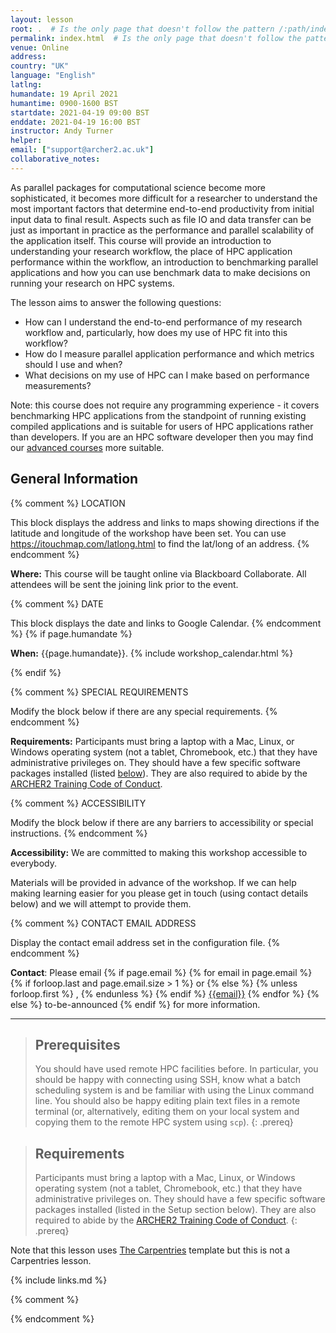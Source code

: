 ```yaml
---
layout: lesson
root: .  # Is the only page that doesn't follow the pattern /:path/index.html
permalink: index.html  # Is the only page that doesn't follow the pattern /:path/index.html
venue: Online
address: 
country: "UK"
language: "English"
latlng: 
humandate: 19 April 2021
humantime: 0900-1600 BST
startdate: 2021-04-19 09:00 BST
enddate: 2021-04-19 16:00 BST
instructor: Andy Turner
helper: 
email: ["support@archer2.ac.uk"]
collaborative_notes: 
---
```

As parallel packages for computational science become more sophisticated, it becomes more difficult
for a researcher to understand the most important factors that determine end-to-end productivity
from initial input data to final result. Aspects such as file IO and data transfer can be just as
important in practice as the performance and parallel scalability of the application itself. This
course will provide an introduction to understanding your research workflow, the place of HPC
application performance within the workflow, an introduction to benchmarking parallel applications
and how you can use benchmark data to make decisions on running your research on HPC systems.

The lesson aims to answer the following questions:
  - How can I understand the end-to-end performance of my research workflow and, particularly, how 
    does my use of HPC fit into this workflow?
  - How do I measure parallel application performance and which metrics should I use and when?
  - What decisions on my use of HPC can I make based on performance measurements?

Note: this course does not require any programming experience - it covers benchmarking HPC applications from the standpoint of running existing compiled applications and is suitable for users of HPC applications rather than developers. If you are an HPC software developer then you may find our [advanced courses](https://www.archer2.ac.uk/training/courses/#advanced) more suitable.

<h2 id="general">General Information</h2>

{% comment %}
  LOCATION

  This block displays the address and links to maps showing directions
  if the latitude and longitude of the workshop have been set.  You
  can use https://itouchmap.com/latlong.html to find the lat/long of an
  address.
{% endcomment %}
<p id="where">
  <strong>Where:</strong>
  This course will be taught online via Blackboard Collaborate. All attendees will
  be sent the joining link prior to the event.
</p>

{% comment %}
  DATE

  This block displays the date and links to Google Calendar.
{% endcomment %}
{% if page.humandate %}
<p id="when">
  <strong>When:</strong>
  {{page.humandate}}.
  {% include workshop_calendar.html %}
</p>
{% endif %}

{% comment %}
  SPECIAL REQUIREMENTS

  Modify the block below if there are any special requirements.
{% endcomment %}
<p id="requirements">
  <strong>Requirements:</strong> Participants must bring a laptop with a
  Mac, Linux, or Windows operating system (not a tablet, Chromebook, etc.) that they have administrative privileges
  on. They should have a few specific software packages installed (listed
  <a href="#setup">below</a>). They are also required to abide by the <a href="https://www.archer2.ac.uk/training/code-of-conduct/">ARCHER2 Training Code of Conduct</a>.
</p>

{% comment %}
  ACCESSIBILITY

  Modify the block below if there are any barriers to accessibility or
  special instructions.
{% endcomment %}
<p id="accessibility">
  <strong>Accessibility:</strong> We are committed to making this workshop
  accessible to everybody.
</p>
<p>
  Materials will be provided in advance of the workshop. If we can help making learning easier for
  you please get in touch (using contact details below) and we will attempt to provide them.
</p>

{% comment %}
  CONTACT EMAIL ADDRESS

  Display the contact email address set in the configuration file.
{% endcomment %}
<p id="contact">
  <strong>Contact</strong>:
  Please email
  {% if page.email %}
    {% for email in page.email %}
      {% if forloop.last and page.email.size > 1 %}
        or
      {% else %}
        {% unless forloop.first %}
        ,
        {% endunless %}
      {% endif %}
      <a href='mailto:{{email}}'>{{email}}</a>
    {% endfor %}
  {% else %}
    to-be-announced
  {% endif %}
  for more information.
</p>

<hr/>

> ## Prerequisites
> You should have used remote HPC facilities before. In particular, you should be happy with connecting
> using SSH, know what a batch scheduling system is and be familiar with using the Linux command line.
> You should also be happy editing plain text files in a remote terminal (or, alternatively, editing them
> on your local system and copying them to the remote HPC system using `scp`).
{: .prereq}

> ## Requirements
> Participants must bring a laptop with a Mac, Linux, or Windows operating system (not a tablet,
> Chromebook, etc.) that they have administrative privileges on. They should have a few specific software
> packages installed (listed in the Setup section below). They are also required to abide by the
> [ARCHER2 Training Code of Conduct](https://www.archer2.ac.uk/training/code-of-conduct/).
{: .prereq}

Note that this lesson uses [The Carpentries](https://carpentries.org) template but this is not a 
Carpentries lesson.

{% include links.md %}

{% comment %}

<!--  LocalWords:  prereq links.md endcomment
 -->
{% endcomment %}
